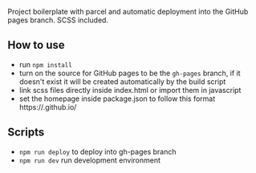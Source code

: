 Project boilerplate with parcel and automatic deployment into the GitHub pages branch.
SCSS included.

## How to use
- run `npm install`
- turn on the source for GitHub pages to be the `gh-pages` branch, if it doesn't exist it will be created automatically by the build script
- link scss files directly inside index.html or import them in javascript 
- set the homepage inside package.json to follow this format https://<your gh username>.github.io/<your repo name>
  
## Scripts
- `npm run deploy` to deploy into gh-pages branch
- `npm run dev` run development environment
